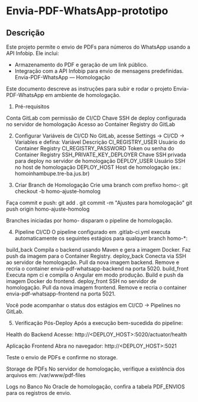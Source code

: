 # Envia-PDF-WhatsApp-prototipo
## Descrição
Este projeto permite o envio de PDFs para números do WhatsApp usando a API Infobip. Ele inclui:
- Armazenamento do PDF e geração de um link público.
- Integração com a API Infobip para envio de mensagens predefinidas.
Envia-PDF-WhatsApp — Homologação

Este documento descreve as instruções para subir e rodar o projeto Envia-PDF-WhatsApp em ambiente de homologação.

1. Pré-requisitos

Conta GitLab com permissão de CI/CD
Chave SSH de deploy configurada no servidor de homologação
Acesso ao Container Registry do GitLab

2. Configurar Variáveis de CI/CD
No GitLab, acesse Settings → CI/CD → Variables e defina:
Variável
Descrição
CI_REGISTRY_USER
Usuário do Container Registry
CI_REGISTRY_PASSWORD
Token ou senha do Container Registry
SSH_PRIVATE_KEY_DEPLOYER
Chave SSH privada para deploy no servidor de homologação
DEPLOY_USER
Usuário SSH no host de homologação
DEPLOY_HOST
Host de homologação (ex.: homoinhambupe.tre-ba.jus.br)

3. Criar Branch de Homologação
Crie uma branch com prefixo homo-:
git checkout -b homo-ajuste-homolog

Faça commit e push:
git add .
git commit -m "Ajustes para homologação"
git push origin homo-ajuste-homolog

Branches iniciadas por homo- disparam o pipeline de homologação.

4. Pipeline CI/CD
O pipeline configurado em .gitlab-ci.yml executa automaticamente os seguintes estágios para qualquer branch homo-*:

build_back
Compila o backend usando Maven e gera a imagem Docker.
Faz push da imagem para o Container Registry.
deploy_back
Conecta via SSH ao servidor de homologação.
Pull da nova imagem backend.
Remove e recria o container envia-pdf-whatsapp-backend na porta 5020.
build_front
Executa npm ci e compila o Angular em modo produção.
Build e push da imagem Docker do frontend.
deploy_front
SSH no servidor de homologação.
Pull da nova imagem frontend.
Remove e recria o container envia-pdf-whatsapp-frontend na porta 5021.

Você pode acompanhar o status dos estágios em CI/CD → Pipelines no GitLab.

5. Verificação Pós-Deploy
Após a execução bem-sucedida do pipeline:

Health do Backend
Acesse:
http://<DEPLOY_HOST>:5020/actuator/health

Aplicação Frontend
Abra no navegador:
http://<DEPLOY_HOST>:5021

Teste o envio de PDFs e confirme no storage.

Storage de PDFs
No servidor de homologação, verifique a existência dos arquivos em:
/var/www/pdf-files

Logs no Banco
No Oracle de homologação, confira a tabela PDF_ENVIOS para os registros de envio.